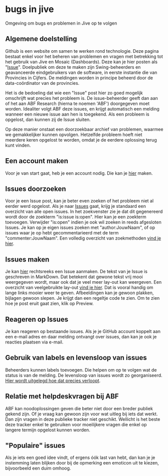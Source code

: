 # bugs in jive
Omgeving om bugs en problemen in Jive op te volgen

## Algemene doelstelling

Github is een website om samen te werken rond technologie. Deze pagina bestaat enkel voor het beheren van problemen en vragen met betrekking tot het gebruik van Jive en Mosaic (Dashboards). Deze kan je hier posten als "[Issue](https://guides.github.com/features/issues/)". Doelpubliek om deze te maken zijn Swing-beheerders en geavanceerde eindgebruikers van de software, in eerste instantie die van Provincies in Cijfers. De meldingen worden in principe beheerd door de data-coördinator van de provincies.

Het is de bedoeling dat wie een "Issue" post hier zo goed mogelijk omschrijft wat precies het probleem is. De issue-beheerder geeft dan aan of het aan ABF Research (hierna te noemen 'ABF') doorgegeven moet worden. Idealiter volgt ABF deze issues, en krijgt automatisch een melding wanneer een nieuwe issue aan hen is toegekend. Als een probleem is opgelost, dan kunnen zij de Issue sluiten.

Op deze manier onstaat een doorzoekbaar archief van problemen, waarmee we gemakkelijker kunnen opvolgen. Hetzelfde probleem hoeft niet meerdere keren opgelost te worden, omdat je de eerdere oplossing terug kunt vinden.


## Een account maken
Voor je van start gaat, heb je een account nodig. Die kan je [hier](https://github.com/join) maken.


## Issues doorzoeken
Voor je een Issue post, kan je beter even zoeken of het probleem niet al eerder werd opgelost. Als je naar [Issues](https://github.com/provinciesincijfers/bugsinjive/issues) gaat, krijg je standaard een overzicht van alle open issues. In het zoekvenster zie je dat dit gegenereerd wordt door de zoekterm "is:issue is:open". Hier kan je een zoekterm toevoegen. Verwijder "is:open" indien je ook wil zoeken in reeds afgesloten Issues.
Je kan op je eigen issues zoeken met "author:JouwNaam", of op issues waar je op hebt gecommentarieerd met de term "commenter:JouwNaam". Een volledig overzicht van zoekmethoden [vind je hier](https://help.github.com/articles/searching-issues-and-pull-requests/).

## Issues maken
Je kan [hier](https://github.com/provinciesincijfers/bugsinjive/issues/new) rechtsreeks een Issue aanmaken. 
De tekst van je Issue is geschreven in MarkDown. Dat betekent dat gewone tekst vrij mooi weergegeven wordt, maar ook dat je veel meer lay-out kan weergeven. Een overzicht van veelgebruikte lay-out [vind je hier](https://github.com/adam-p/markdown-here/wiki/Markdown-Cheatsheet). Dat is vooral handig om lange links mooier weer te geven. Afbeeldingen kan je gewoon plakken, bijlagen gewoon slepen. Je krijgt dan een regeltje code te zien. Om te zien hoe je post eruit gaat zien, klik op Preview.

## Reageren op Issues
Je kan reageren op bestaande issues. Als je je GitHub account koppelt aan een e-mail adres en daar melding ontvangt over issues, dan kan je ook je reacties plaatsen via e-mail.

## Gebruik van labels en levensloop van issues
Beheerders kunnen labels toevoegen. Die helpen om op te volgen wat de status is van de melding. De levensloop van issues wordt zo georganiseerd. [Hier wordt uitgelegd hoe dat precies verloopt](https://github.com/provinciesincijfers/bugsinjive/blob/master/levensloopissues.md).

## Relatie met helpdeskvragen bij ABF
ABF kan noodoplossingen geven die beter niet door een breder publiek gekend zijn. Of je vraag kan gewoon zijn voor wat uitleg bij iets dat werkt. Dan zijn vragen in deze publieke tracker niet geschikt. Wellicht is het beste deze tracker enkel te gebruiken voor moeilijkere vragen die enkel op langere termijn opgelost kunnen worden.


## "Populaire" issues
Als je iets een goed idee vindt, of ergens óók last van hebt, dan kan je je instemming laten blijken door bij de opmerking een emoticon uit te kiezen, bijvoorbeeld een duim omhoog.
